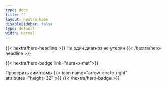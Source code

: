 ```yaml
---
type: docs
title: ""
layout: hextra-home
disableSidebar: false
type: default
width: normal
---
```


<!-- markdownlint-disable MD033 MD034-->

<div class="hx-mt-6 hx-mb-6">
{{< hextra/hero-headline >}}
    Ни один диагноз не утерян
{{< /hextra/hero-headline >}}
</div>

{{< hextra/hero-badge link="aura-o-mat">}}
  <div class="hx-w-2 hx-h-2 hx-rounded-full hx-bg-primary-400"></div>
  <span class="hx-text-lg">Проверить симптомы</span>
  {{< icon name="arrow-circle-right" attributes="height=32" >}}
{{< /hextra/hero-badge >}}
